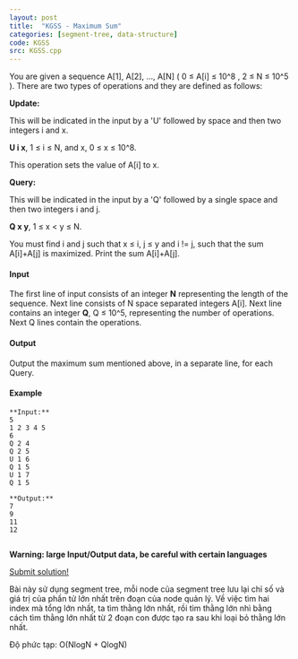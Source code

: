 ```yaml
---
layout: post
title:  "KGSS - Maximum Sum"
categories: [segment-tree, data-structure]
code: KGSS
src: KGSS.cpp
---
```




You are given a sequence A\[1\], A\[2\], ..., A\[N\] ( 0 ≤ A\[i\] ≤ 10^8 , 2 ≤ N ≤ 10^5 ). There are two types of operations and they are defined as follows:

**Update:**

This will be indicated in the input by a 'U' followed by space and then two integers i and x.

**U i x**, 1 ≤ i ≤ N, and x, 0 ≤ x ≤ 10^8.

This operation sets the value of A\[i\] to x.

**Query:**

This will be indicated in the input by a 'Q' followed by a single space and then two integers i and j.

**Q x y**, 1 ≤ x < y ≤ N.

You must find i and j such that x ≤ i, j ≤ y and i != j, such that the sum A\[i\]+A\[j\] is maximized. Print the sum A\[i\]+A\[j\].

#### Input

The first line of input consists of an integer **N** representing the length of the sequence. Next line consists of N space separated integers A\[i\]. Next line contains an integer **Q**, Q ≤ 10^5, representing the number of operations. Next Q lines contain the operations.

#### Output

Output the maximum sum mentioned above, in a separate line, for each Query.

#### Example

```
**Input:**
5
1 2 3 4 5
6
Q 2 4
Q 2 5
U 1 6
Q 1 5
U 1 7
Q 1 5

**Output:**
7
9
11
12


```

**Warning: large Input/Output data, be careful with certain languages**

[Submit solution!](/submit/KGSS/)

<!--more-->



Bài này sử dụng segment tree, mỗi node của segment tree lưu lại chỉ số và giá trị của phần tử lớn nhất trên đoạn của node quản lý. Về việc tìm hai index mà tổng lớn nhất, ta tìm thằng lớn nhất, rồi tìm thằng lớn nhì bằng cách tìm thằng lớn nhất từ 2 đoạn con được tạo ra sau khi loại bỏ thằng lớn nhất.

Độ phức tạp: O(NlogN + QlogN)
